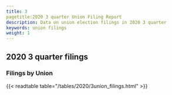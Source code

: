 ```yaml
---
title: 3
pagetitle:2020 3 quarter Union Filing Report
description: Data on union election filings in 2020 3 quarter 
keywords: union filings
weight: 1
---
```


## 2020 3 quarter filings

### Filings by Union
{{< readtable table="/tables/2020/3union_filings.html" >}}

